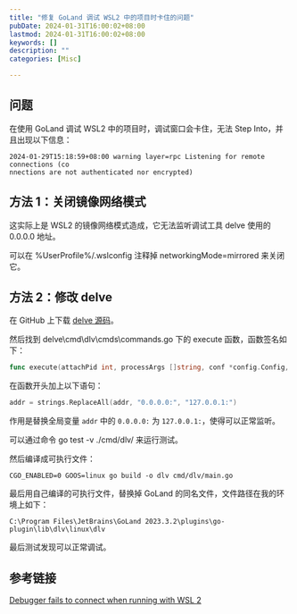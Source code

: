```yaml
---
title: "修复 GoLand 调试 WSL2 中的项目时卡住的问题"
pubDate: 2024-01-31T16:00:02+08:00
lastmod: 2024-01-31T16:00:02+08:00
keywords: []
description: ""
categories: [Misc]

---
```


## 问题

在使用 GoLand 调试 WSL2 中的项目时，调试窗口会卡住，无法 Step Into，并且出现以下信息：

```plaintext
2024-01-29T15:18:59+08:00 warning layer=rpc Listening for remote connections (co
nnections are not authenticated nor encrypted)
```

## 方法 1：关闭镜像网络模式

这实际上是 WSL2 的镜像网络模式造成，它无法监听调试工具 delve 使用的 0.0.0.0 地址。

可以在 %UserProfile%/.wslconfig 注释掉 networkingMode=mirrored 来关闭它。

## 方法 2：修改 delve

在 GitHub 上下载 [delve 源码](https://github.com/go-delve/delve "delve 源码")。

然后找到 delve\cmd\dlv\cmds\commands.go 下的 execute 函数，函数签名如下：

```go
func execute(attachPid int, processArgs []string, conf *config.Config, coreFile string, kind debugger.ExecuteKind, dlvArgs []string, buildFlags string) int 
```

在函数开头加上以下语句：

```go
addr = strings.ReplaceAll(addr, "0.0.0.0:", "127.0.0.1:")
```

作用是替换全局变量 `addr` 中的 `0.0.0.0:` 为 `127.0.0.1:`，使得可以正常监听。

可以通过命令 go test -v ./cmd/dlv/ 来运行测试。

然后编译成可执行文件：

```shell
CGO_ENABLED=0 GOOS=linux go build -o dlv cmd/dlv/main.go
```

最后用自己编译的可执行文件，替换掉 GoLand 的同名文件，文件路径在我的环境上如下：

```plaintext
C:\Program Files\JetBrains\GoLand 2023.3.2\plugins\go-plugin\lib\dlv\linux\dlv
```

最后测试发现可以正常调试。

## 参考链接

[Debugger fails to connect when running with WSL 2](https://youtrack.jetbrains.com/issue/GO-15209/Debugger-fails-to-connect-when-running-with-WSL-2 "Debugger fails to connect when running with WSL 2")